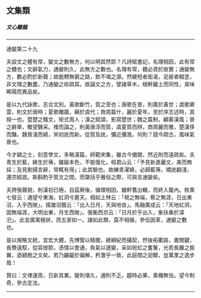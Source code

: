 

## 文集類

##### 文心雕龍

* * *

通變第二十九

夫設文之體有常，變文之數無方，何以明其然耶？凡詩賦書記，名理相因，此有常之體也；文辭氣力，通變則久，此無方之數也。名理有常，體必資於故實；通變無方，數必酌於新聲；故能騁無窮之路，飲不竭之源。然綆短者銜渴，足疲者輟塗，非文理之數盡，乃通變之術疏耳。故論文之方，譬諸草木，根幹麗土而同性，臭味睎陽而異品矣。

是以九代詠歌，志合文別。黃歌斷竹，質之至也；唐歌在昔，則廣於黃世；虞歌卿雲，則文於唐時；夏歌雕牆，縟於虞代；商周篇什，麗於夏年。至於序志述時，其揆一也。暨楚之騷文，矩式周人；漢之賦頌，影寫楚世；魏之篇制，顧慕漢風；晉之辭章，瞻望魏采。搉而論之，則黃唐淳而質，虞夏質而辨，商周麗而雅，楚漢侈而豔，魏晉淺而綺，宋初訛而新。從質及訛，彌近彌澹。何則？競今疏古，風味氣衰也。

今才穎之士，刻意學文，多略漢篇，師範宋集，雖古今備閱，然近附而遠疏矣。夫青生於藍，絳生於蒨，雖踰本色，不能復化。桓君山云：「予見新進麗文，美而無採；及見劉揚言辭，常輒有得」；此其驗也。故練青濯絳，必歸藍蒨，矯訛翻淺，還宗經誥。斯斟酌乎質文之間，而櫽括乎雅俗之際，可與言通變矣。

夫誇張聲貌，則漢初已極，自茲厥後，循環相因，雖軒翥出轍，而終入籠內。枚乘七發云：通望兮東海，虹洞兮蒼天。相如上林云：「視之無端，察之無涯，日出東沼，入乎西陂」。揚雄羽獵云：「出入日月，天與地沓」。馬融廣成云：「天地虹洞，固無端涯，大明出東，月生西陂」。張衡西京云：「日月於乎出入，象扶桑於濛汜」。此並廣寓極狀，而五家如一。諸如此類，莫不相循，參伍因革，通變之數也。

是以規略文統，宜宏大體，先博覽以精閱，總綱紀而攝契，然後拓衢路，置關鍵，長轡遠馭，從容按節，憑情以會通，負氣以適變，采如宛虹之奮鬐，光若長離之振翼，迺穎脫之文矣。若乃齷齪於偏解，矜激乎一致，此庭間之迴驟，豈萬里之逸步哉！

贊曰：文律運周，日新其業。變則堪久，通則不乏。趨時必果，乘機無怯。望今制奇，參古定法。

* * *

